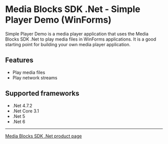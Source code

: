 # Media Blocks SDK .Net - Simple Player Demo (WinForms)

Simple Player Demo is a media player application that uses the Media Blocks SDK .Net to play media files in WinForms applications. It is a good starting point for building your own media player application.

## Features

- Play media files
- Play network streams

## Supported frameworks

- .Net 4.7.2
- .Net Core 3.1
- .Net 5
- .Net 6

---

[Media Blocks SDK .Net product page](https://www.visioforge.com/media-blocks-sdk)
